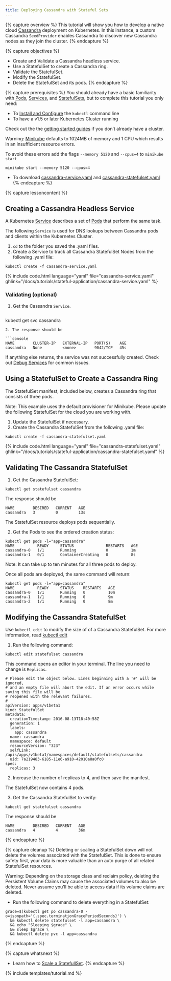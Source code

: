 ```yaml
---
title: Deploying Cassandra with Stateful Sets
---
```


{% capture overview %}
This tutorial will show you how to develop a native cloud [Cassandra](http://cassandra.apache.org/) deployment on Kubernetes. In this instance, a custom Cassandra `SeedProvider` enables Cassandra to discover new Cassandra nodes as they join the cluster.
{% endcapture %}

{% capture objectives %}
* Create and Validate a Cassandra headless service.
* Use a StatefulSet to create a Cassandra ring.
* Validate the StatefulSet.
* Modify the StatefulSet.
* Delete the StatefulSet and its pods.
{% endcapture %}

{% capture prerequisites %}
You should already have a basic familiarity with [Pods](#), [Services](#), and [StatefulSets](#), but to complete this tutorial you only need: 
* To [Install and Configure](/docs/tasks/tools/install-kubectl/) the `kubectl` command line
* To have a v1.5 or later Kubernetes Cluster running

Check out the the [getting started guides](/docs/setup/pick-right-solution/) if you don’t already have a cluster. 

Warning: [Minikube](/docs/getting-started-guides/minikube/) defaults to 1024MB of memory and 1 CPU which results in an insufficient resource errors. 

To avoid these errors add the flags `--memory 5120` and `--cpus=4` to `minikube start`

```
minikube start --memory 5120 --cpus=4
``` 
* To download [cassandra-service.yaml](docs/tutorials/stateful-application/cassandra-service.yaml) and [cassandra-statefulset.yaml](/docs/tutorials/stateful-application/cassandra-statefulset.yaml)
{% endcapture %}

{% capture lessoncontent %}
## Creating a Cassandra Headless Service
A Kubernetes [Service](/docs/user-guide/services) describes a set of [Pods](/docs/user-guide/pods) that perform the same task. 

The following `Service` is used for DNS lookups between Cassandra pods and clients within the Kubernetes Cluster.

1. `cd` to the folder you saved the .yaml files.
2. Create a Service to track all Cassandra StatefulSet Nodes from the following .yaml file:

```shell
kubectl create -f cassandra-service.yaml
```

{% include code.html language="yaml" file="cassandra-service.yaml" ghlink="/docs/tutorials/stateful-application/cassandra-service.yaml" %}

### Validating (optional)

1. Get the Cassandra `Service`.

	```shell
kubectl get svc cassandra
```
2. The response should be

```console
NAME        CLUSTER-IP   EXTERNAL-IP   PORT(S)    AGE
cassandra   None         <none>        9042/TCP   45s
```
If anything else returns, the service was not successfully created. Check out [Debug Services](/docs/tasks/debug-application-cluster/debug-service/) for common issues.

## Using a StatefulSet to Create a Cassandra Ring

The StatefulSet manifest, included below, creates a Cassandra ring that consists
of three pods.

Note: This example uses the default provisioner for Minikube. Please update the following StatefulSet for the cloud you are working with. 

1. Update the StatefulSet if necessary.
2. Create the Cassandra StatefulSet from the following .yaml file:

```shell
kubectl create -f cassandra-statefulset.yaml
```

{% include code.html language="yaml" file="cassandra-statefulset.yaml" ghlink="/docs/tutorials/stateful-application/cassandra-statefulset.yaml" %}

## Validating The Cassandra StatefulSet

1. Get the Cassandra StatefulSet:

```shell
kubectl get statefulset cassandra
```
The response should be

```console
NAME        DESIRED   CURRENT   AGE
cassandra   3         0         13s
```

The StatefulSet resource deploys pods sequentially.  

2. Get the Pods to see the ordered creation status:

```shell
kubectl get pods -l="app=cassandra"
NAME          READY     STATUS              RESTARTS   AGE
cassandra-0   1/1       Running             0          1m
cassandra-1   0/1       ContainerCreating   0          8s
```

Note: It can take up to ten minutes for all three pods to deploy. 

Once all pods are deployed, the same command will return:

```shell
kubectl get pods -l="app=cassandra"
NAME          READY     STATUS    RESTARTS   AGE
cassandra-0   1/1       Running   0          10m
cassandra-1   1/1       Running   0          9m
cassandra-2   1/1       Running   0          8m
```

## Modifying the Cassandra StatefulSet
Use `kubectl edit` to modify the size of of a Cassandra StatefulSet. For more information, read [kubectl edit](#) 

1. Run the following command:

```shell
kubectl edit statefulset cassandra
```
  This command opens an editor in your terminal. The line you need to change is `Replicas`.

  ```console
  # Please edit the object below. Lines beginning with a '#' will be ignored,
  # and an empty file will abort the edit. If an error occurs while saving this file will be
  # reopened with the relevant failures.
  #
  apiVersion: apps/v1beta1
  kind: StatefulSet
  metadata:
    creationTimestamp: 2016-08-13T18:40:58Z
    generation: 1
    labels:
      app: cassandra
    name: cassandra
    namespace: default
    resourceVersion: "323"
    selfLink: /apis/apps/v1beta1/namespaces/default/statefulsets/cassandra
    uid: 7a219483-6185-11e6-a910-42010a8a0fc0
  spec:
    replicas: 3
  ```
2. Increase the number of replicas to 4, and then save the manifest. 

  The StatefulSet now contains 4 pods.

3. Get the Cassandra StatefulSet to verify:

  ```shell
  kubectl get statefulset cassandra
  ```
  The response should be

  ```console
  NAME        DESIRED   CURRENT   AGE
  cassandra   4         4         36m
  ```
{% endcapture %}

{% capture cleanup %}
Deleting or scaling a StatefulSet down will not delete the volumes associated with the StatefulSet. This is done to ensure safety first, your data is more valuable than an auto purge of all related StatefulSet resources. 

Warning: Depending on the storage class and reclaim policy, deleting the Persistent Volume Claims may cause the associated volumes to also be deleted. Never assume you’ll be able to access data if its volume claims are deleted. 

* Run the following command to delete everything in a StatefulSet:

```shell
grace=$(kubectl get po cassandra-0 -o=jsonpath='{.spec.terminationGracePeriodSeconds}') \
  && kubectl delete statefulset -l app=cassandra \
  && echo "Sleeping $grace" \
  && sleep $grace \
  && kubectl delete pvc -l app=cassandra
```

{% endcapture %}

{% capture whatsnext %}
* Learn how to [Scale a StatefullSet](/docs/tasks/run-application/scale-stateful-set/).
{% endcapture %}

{% include templates/tutorial.md %}


